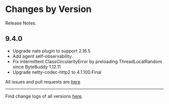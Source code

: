 Changes by Version
==================
Release Notes.

9.4.0
------------------

* Upgrade nats plugin to support 2.16.5
* Add agent self-observability.
* Fix intermittent ClassCircularityError by preloading ThreadLocalRandom since ByteBuddy 1.12.11
* Upgrade netty-codec-http2 to 4.1.100.Final


All issues and pull requests are [here](https://github.com/apache/skywalking/milestone/222?closed=1)

------------------
Find change logs of all versions [here](changes).
